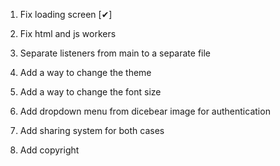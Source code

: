 1. Fix loading screen [✔]

2. Fix html and js workers 

3. Separate listeners from main to a separate file

4. Add a way to change the theme

6. Add a way to change the font size

7. Add dropdown menu from dicebear image for authentication

8. Add sharing system for both cases

9. Add copyright
